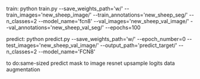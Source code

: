 train:
python train.py --save_weights_path='w/'  --train_images='new_sheep_image/' --train_annotations='new_sheep_seg/' --n_classes=2  --model_name='fcn8' --val_images='new_sheep_val_image/' --val_annotations='new_sheep_val_seg/' --epochs=100

predict:
python predict.py --save_weights_path='w/' --epoch_number=0 --test_images='new_sheep_val_image/' --output_path='predict_target/' --n_classes=2  --model_name='FCN8'

to do:same-sized predict mask to image 
        resnet
        upsample logits
        data augmentation